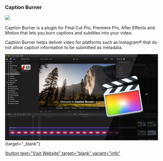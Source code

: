 ### Caption Burner

![](/static/captions-window.jpg)

Caption Burner is a plugin for Final Cut Pro, Premiere Pro, After Effects and Motion that lets you burn captions and subtitles into your video.

Caption Burner helps deliver video for platforms such as Instagram® that do not allow caption information to be submitted as metadata.

[![](/static/caption-burner.jpg)](https://www.youtube.com/watch?v=eh5TjCssOo8){target="_blank"}

[!button text="Visit Website" target="blank" variant="info"](https://fxfactory.com/info/captionburner/)
